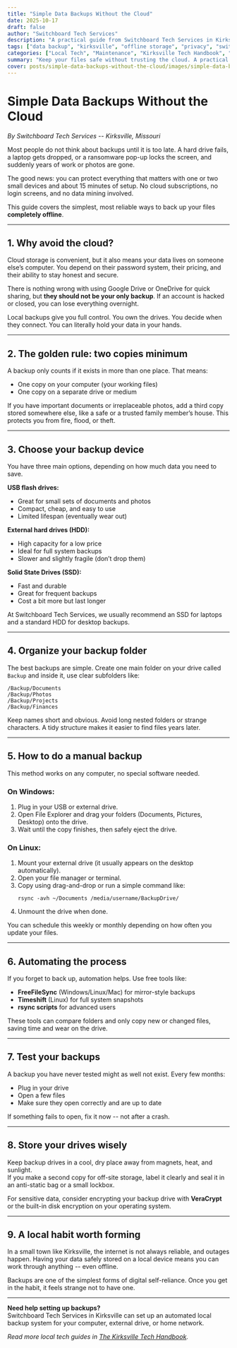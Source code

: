 ```yaml
---
title: "Simple Data Backups Without the Cloud"
date: 2025-10-17
draft: false
author: "Switchboard Tech Services"
description: "A practical guide from Switchboard Tech Services in Kirksville on keeping your files safe with offline backups -- no cloud accounts, no subscriptions, no nonsense."
tags: ["data backup", "kirksville", "offline storage", "privacy", "switchboard tech services", "Offline Tech"]
categories: ["Local Tech", "Maintenance", "Kirksville Tech Handbook", "Data Protection"]
summary: "Keep your files safe without trusting the cloud. A practical guide for Kirksville residents on simple, reliable offline backups."
cover: posts/simple-data-backups-without-the-cloud/images/simple-data-backup-without-the-cloud-lego-minifigure.jpg
---
```


# Simple Data Backups Without the Cloud

_By Switchboard Tech Services -- Kirksville, Missouri_

Most people do not think about backups until it is too late. A hard drive fails, a laptop gets dropped, or a ransomware pop-up locks the screen, and suddenly years of work or photos are gone.

The good news: you can protect everything that matters with one or two small devices and about 15 minutes of setup. No cloud subscriptions, no login screens, and no data mining involved.

This guide covers the simplest, most reliable ways to back up your files **completely offline**.

---

## 1. Why avoid the cloud?

Cloud storage is convenient, but it also means your data lives on someone else’s computer. You depend on their password system, their pricing, and their ability to stay honest and secure.  

There is nothing wrong with using Google Drive or OneDrive for quick sharing, but **they should not be your only backup**. If an account is hacked or closed, you can lose everything overnight.

Local backups give you full control. You own the drives. You decide when they connect. You can literally hold your data in your hands.

---

## 2. The golden rule: two copies minimum

A backup only counts if it exists in more than one place. That means:
- One copy on your computer (your working files)
- One copy on a separate drive or medium

If you have important documents or irreplaceable photos, add a third copy stored somewhere else, like a safe or a trusted family member’s house. This protects you from fire, flood, or theft.

---

## 3. Choose your backup device

You have three main options, depending on how much data you need to save.

**USB flash drives:**  
- Great for small sets of documents and photos  
- Compact, cheap, and easy to use  
- Limited lifespan (eventually wear out)

**External hard drives (HDD):**  
- High capacity for a low price  
- Ideal for full system backups  
- Slower and slightly fragile (don’t drop them)

**Solid State Drives (SSD):**  
- Fast and durable  
- Great for frequent backups  
- Cost a bit more but last longer

At Switchboard Tech Services, we usually recommend an SSD for laptops and a standard HDD for desktop backups.

---

## 4. Organize your backup folder

The best backups are simple. Create one main folder on your drive called `Backup` and inside it, use clear subfolders like:

```
/Backup/Documents
/Backup/Photos
/Backup/Projects
/Backup/Finances
```

Keep names short and obvious. Avoid long nested folders or strange characters. A tidy structure makes it easier to find files years later.

---

## 5. How to do a manual backup

This method works on any computer, no special software needed.

### On Windows:
1. Plug in your USB or external drive.
2. Open File Explorer and drag your folders (Documents, Pictures, Desktop) onto the drive.
3. Wait until the copy finishes, then safely eject the drive.

### On Linux:
1. Mount your external drive (it usually appears on the desktop automatically).
2. Open your file manager or terminal.
3. Copy using drag-and-drop or run a simple command like:
   ```
   rsync -avh ~/Documents /media/username/BackupDrive/
   ```
4. Unmount the drive when done.

You can schedule this weekly or monthly depending on how often you update your files.

---

## 6. Automating the process

If you forget to back up, automation helps. Use free tools like:
- **FreeFileSync** (Windows/Linux/Mac) for mirror-style backups  
- **Timeshift** (Linux) for full system snapshots  
- **rsync scripts** for advanced users

These tools can compare folders and only copy new or changed files, saving time and wear on the drive.

---

## 7. Test your backups

A backup you have never tested might as well not exist. Every few months:
- Plug in your drive
- Open a few files
- Make sure they open correctly and are up to date

If something fails to open, fix it now -- not after a crash.

---

## 8. Store your drives wisely

Keep backup drives in a cool, dry place away from magnets, heat, and sunlight.  
If you make a second copy for off-site storage, label it clearly and seal it in an anti-static bag or a small lockbox.

For sensitive data, consider encrypting your backup drive with **VeraCrypt** or the built-in disk encryption on your operating system.

---

## 9. A local habit worth forming

In a small town like Kirksville, the internet is not always reliable, and outages happen. Having your data safely stored on a local device means you can work through anything -- even offline.

Backups are one of the simplest forms of digital self-reliance. Once you get in the habit, it feels strange not to have one.

---

**Need help setting up backups?**  
Switchboard Tech Services in Kirksville can set up an automated local backup system for your computer, external drive, or home network.  

_Read more local tech guides in [The Kirksville Tech Handbook](/categories/kirksville-tech-handbook)._
